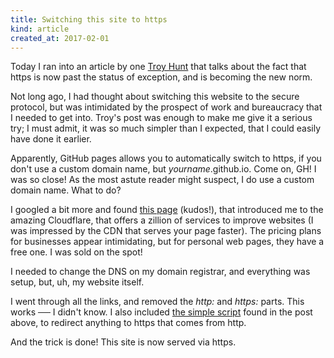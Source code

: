 ```yaml
---
title: Switching this site to https
kind: article
created_at: 2017-02-01
---
```


Today I ran into an article by one [Troy Hunt](//www.troyhunt.com/https-adoption-has-reached-the-tipping-point/) that talks about the fact that https is now past the status of exception, and is becoming the new norm.

Not long ago, I had thought about switching this website to the secure protocol, but was intimidated by the prospect of work and bureaucracy that I needed to get into. Troy's post was enough to make me give it a serious try; I must admit, it was so much simpler than I expected, that I could easily have done it earlier.

Apparently, GitHub pages allows you to automatically switch to https, if you don't use a custom domain name, but _yourname_.github.io. Come on, GH! I was so close! As the most astute reader might suspect, I do use a custom domain name. What to do?

I googled a bit more and found [this page](//sheharyar.me/blog/free-ssl-for-github-pages-with-custom-domains/) (kudos!), that introduced me to the amazing Cloudflare, that offers a zillion of services to improve websites (I was impressed by the CDN that serves your page faster). The pricing plans for businesses appear intimidating, but for personal web pages, they have a free one. I was sold on the spot!

I needed to change the DNS on my domain registrar, and everything was setup, but, uh, my website itself.

I went through all the links, and removed the _http:_ and _https:_ parts. This works ── I didn't know. I also included [the simple script](//github.com/sturmer/sturmer.github.io/commit/eb30c5b70d1ecfbec1939d9b49dd3ef6b46b1d8f#diff-15ca5b452b8160308132063abf26b8a7) found in the post above, to redirect anything to https that comes from http.

And the trick is done! This site is now served via https.
